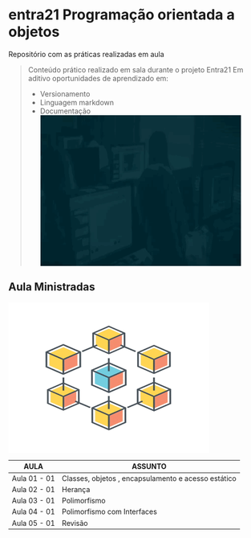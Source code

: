 # entra21 Programação orientada a objetos
Repositório com as práticas realizadas em aula  

> Conteúdo prático realizado em sala durante o projeto Entra21
> Em aditivo oportunidades de aprendizado em:
> - Versionamento
> - Linguagem markdown
> - Documentação
<a href="#"><img align="center" src="./img and gifs/entra21.gif" width="400 " height="300" /></a>


## Aula Ministradas

<a href="#"><img align="center" src="./img and gifs/giphy.gif" width="400 " height="300" /></a>

| AULA | ASSUNTO |
|------|---------|
|Aula 01 - 01|Classes, objetos , encapsulamento e acesso estático
|Aula 02 - 01|Herança      
|Aula 03 - 01|Polimorfismo  
|Aula 04 - 01|Polimorfismo com Interfaces  
|Aula 05 - 01|Revisão